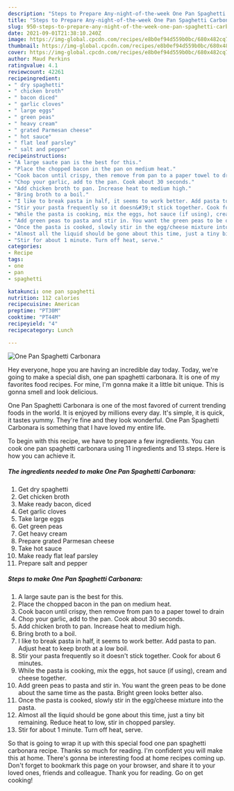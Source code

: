 ```yaml
---
description: "Steps to Prepare Any-night-of-the-week One Pan Spaghetti Carbonara"
title: "Steps to Prepare Any-night-of-the-week One Pan Spaghetti Carbonara"
slug: 950-steps-to-prepare-any-night-of-the-week-one-pan-spaghetti-carbonara
date: 2021-09-01T21:38:10.240Z
image: https://img-global.cpcdn.com/recipes/e8b0ef94d559b0bc/680x482cq70/one-pan-spaghetti-carbonara-recipe-main-photo.jpg
thumbnail: https://img-global.cpcdn.com/recipes/e8b0ef94d559b0bc/680x482cq70/one-pan-spaghetti-carbonara-recipe-main-photo.jpg
cover: https://img-global.cpcdn.com/recipes/e8b0ef94d559b0bc/680x482cq70/one-pan-spaghetti-carbonara-recipe-main-photo.jpg
author: Maud Perkins
ratingvalue: 4.1
reviewcount: 42261
recipeingredient:
- " dry spaghetti"
- " chicken broth"
- " bacon diced"
- " garlic cloves"
- " large eggs"
- " green peas"
- " heavy cream"
- " grated Parmesan cheese"
- " hot sauce"
- " flat leaf parsley"
- " salt and pepper"
recipeinstructions:
- "A large saute pan is the best for this."
- "Place the chopped bacon in the pan on medium heat."
- "Cook bacon until crispy, then remove from pan to a paper towel to drain"
- "Chop your garlic, add to the pan. Cook about 30 seconds."
- "Add chicken broth to pan. Increase heat to medium high."
- "Bring broth to a boil."
- "I like to break pasta in half, it seems to work better. Add pasta to pan. Adjust heat to keep broth at a low boil."
- "Stir your pasta frequently so it doesn&#39;t stick together. Cook for about 6 minutes."
- "While the pasta is cooking, mix the eggs, hot sauce (if using), cream and cheese together."
- "Add green peas to pasta and stir in. You want the green peas to be done about the same time as the pasta. Bright green looks better also."
- "Once the pasta is cooked, slowly stir in the egg/cheese mixture into the pasta."
- "Almost all the liquid should be gone about this time, just a tiny bit remaining. Reduce heat to low, stir in chopped parsley."
- "Stir for about 1 minute. Turn off heat, serve."
categories:
- Recipe
tags:
- one
- pan
- spaghetti

katakunci: one pan spaghetti 
nutrition: 112 calories
recipecuisine: American
preptime: "PT30M"
cooktime: "PT44M"
recipeyield: "4"
recipecategory: Lunch

---
```



![One Pan Spaghetti Carbonara](https://img-global.cpcdn.com/recipes/e8b0ef94d559b0bc/680x482cq70/one-pan-spaghetti-carbonara-recipe-main-photo.jpg)

Hey everyone, hope you are having an incredible day today. Today, we're going to make a special dish, one pan spaghetti carbonara. It is one of my favorites food recipes. For mine, I'm gonna make it a little bit unique. This is gonna smell and look delicious.



One Pan Spaghetti Carbonara is one of the most favored of current trending foods in the world. It is enjoyed by millions every day. It's simple, it is quick, it tastes yummy. They're fine and they look wonderful. One Pan Spaghetti Carbonara is something that I have loved my entire life.


To begin with this recipe, we have to prepare a few ingredients. You can cook one pan spaghetti carbonara using 11 ingredients and 13 steps. Here is how you can achieve it.

<!--inarticleads1-->

##### The ingredients needed to make One Pan Spaghetti Carbonara:

1. Get  dry spaghetti
1. Get  chicken broth
1. Make ready  bacon, diced
1. Get  garlic cloves
1. Take  large eggs
1. Get  green peas
1. Get  heavy cream
1. Prepare  grated Parmesan cheese
1. Take  hot sauce
1. Make ready  flat leaf parsley
1. Prepare  salt and pepper




<!--inarticleads2-->

##### Steps to make One Pan Spaghetti Carbonara:

1. A large saute pan is the best for this.
1. Place the chopped bacon in the pan on medium heat.
1. Cook bacon until crispy, then remove from pan to a paper towel to drain
1. Chop your garlic, add to the pan. Cook about 30 seconds.
1. Add chicken broth to pan. Increase heat to medium high.
1. Bring broth to a boil.
1. I like to break pasta in half, it seems to work better. Add pasta to pan. Adjust heat to keep broth at a low boil.
1. Stir your pasta frequently so it doesn&#39;t stick together. Cook for about 6 minutes.
1. While the pasta is cooking, mix the eggs, hot sauce (if using), cream and cheese together.
1. Add green peas to pasta and stir in. You want the green peas to be done about the same time as the pasta. Bright green looks better also.
1. Once the pasta is cooked, slowly stir in the egg/cheese mixture into the pasta.
1. Almost all the liquid should be gone about this time, just a tiny bit remaining. Reduce heat to low, stir in chopped parsley.
1. Stir for about 1 minute. Turn off heat, serve.




So that is going to wrap it up with this special food one pan spaghetti carbonara recipe. Thanks so much for reading. I'm confident you will make this at home. There's gonna be interesting food at home recipes coming up. Don't forget to bookmark this page on your browser, and share it to your loved ones, friends and colleague. Thank you for reading. Go on get cooking!
